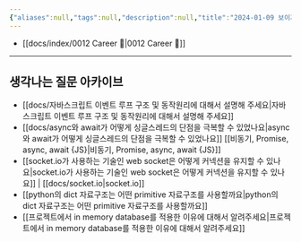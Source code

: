 ```yaml
---
{"aliases":null,"tags":null,"description":null,"title":"2024-01-09 보이저엑스 실무면접 후기","created":"2024-01-10T02:08:07","updated":"2024-01-14T11:42:26","dg-publish":true,"permalink":"/docs/2024-01-09 보이저엑스 실무면접 후기/","dgPassFrontmatter":true}
---
```


- [[docs/index/0012 Career 💼\|0012 Career 💼]]
---

## 생각나는 질문 아카이브

- [[docs/자바스크립트 이벤트 루프 구조 및 동작원리에 대해서 설명해 주세요\|자바스크립트 이벤트 루프 구조 및 동작원리에 대해서 설명해 주세요]]
- [[docs/async와 await가 어떻게 싱글스레드의 단점을 극복할 수 있었나요\|async와 await가 어떻게 싱글스레드의 단점을 극복할 수 있었나요]] [[비동기, Promise, async, await {JS}\|비동기, Promise, async, await {JS}]]
- [[socket.io가 사용하는 기술인 web socket은 어떻게 커넥션을 유지할 수 있나요\|socket.io가 사용하는 기술인 web socket은 어떻게 커넥션을 유지할 수 있나요]] | [[docs/socket.io\|socket.io]]
- [[python의 dict 자료구조는 어떤 primitive 자료구조를 사용할까요\|python의 dict 자료구조는 어떤 primitive 자료구조를 사용할까요]]
- [[프로젝트에서 in memory database를 적용한 이유에 대해서 알려주세요\|프로젝트에서 in memory database를 적용한 이유에 대해서 알려주세요]]
